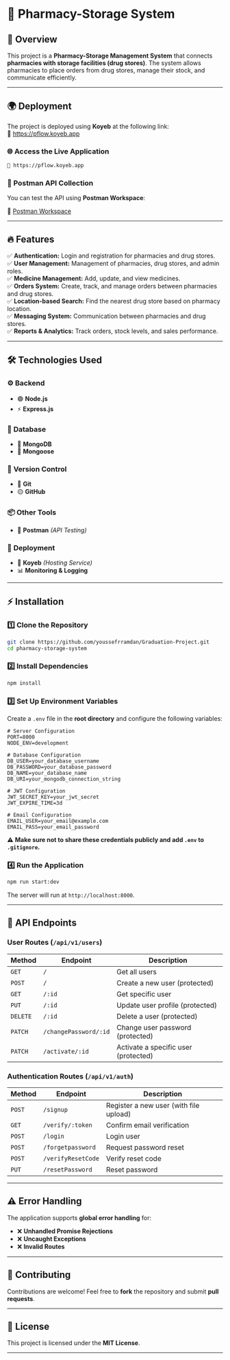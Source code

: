 # 🚀 Pharmacy-Storage System

## 🌟 Overview

This project is a **Pharmacy-Storage Management System** that connects **pharmacies with storage facilities (drug stores)**. The system allows pharmacies to place orders from drug stores, manage their stock, and communicate efficiently.

---

## 🌍 Deployment

The project is deployed using **Koyeb** at the following link:  
🔗 https://pflow.koyeb.app

### 🌐 Access the Live Application

```sh
🔗 https://pflow.koyeb.app
```

### 📩 Postman API Collection

You can test the API using **Postman Workspace**:

🔗 [Postman Workspace](https://gradutrion-team.postman.co/workspace/Gradutrion-Team-Workspace~08a56819-e2f9-4236-8037-ed1f17be8aab/collection/34651419-a5c24e06-f7bc-4d0b-823d-cafb326ebbbb?action=share&creator=34651419&active-environment=29367402-302f271f-4638-4098-90d7-26256c3f97d2])

---

## 🔥 Features

✅ **Authentication:** Login and registration for pharmacies and drug stores.  
✅ **User Management:** Management of pharmacies, drug stores, and admin roles.  
✅ **Medicine Management:** Add, update, and view medicines.  
✅ **Orders System:** Create, track, and manage orders between pharmacies and drug stores.  
✅ **Location-based Search:** Find the nearest drug store based on pharmacy location.  
✅ **Messaging System:** Communication between pharmacies and drug stores.  
✅ **Reports & Analytics:** Track orders, stock levels, and sales performance.  

---

## 🛠 Technologies Used

### ⚙ **Backend**
- 🟢 **Node.js**
- ⚡ **Express.js**

### 💾 **Database**
- 🍃 **MongoDB**
- 🔴 **Mongoose**

### 🔧 **Version Control**
- 🔴 **Git**
- 🟡 **GitHub**

### 📦 **Other Tools**
- 🔴 **Postman** *(API Testing)*

### 🚀 **Deployment**
- 🔴 **Koyeb** *(Hosting Service)*
- 📊 **Monitoring & Logging**

---

## ⚡ Installation

### 1️⃣ Clone the Repository

```sh
git clone https://github.com/youssefrramdan/Graduation-Project.git
cd pharmacy-storage-system
```

### 2️⃣ Install Dependencies

```sh
npm install
```

### 3️⃣ Set Up Environment Variables

Create a `.env` file in the **root directory** and configure the following variables:

```env
# Server Configuration
PORT=8000
NODE_ENV=development

# Database Configuration
DB_USER=your_database_username
DB_PASSWORD=your_database_password
DB_NAME=your_database_name
DB_URI=your_mongodb_connection_string

# JWT Configuration
JWT_SECRET_KEY=your_jwt_secret
JWT_EXPIRE_TIME=3d

# Email Configuration
EMAIL_USER=your_email@example.com
EMAIL_PASS=your_email_password
```
⚠ **Make sure not to share these credentials publicly and add `.env` to `.gitignore`.**

### 4️⃣ Run the Application

```sh
npm run start:dev
```

The server will run at `http://localhost:8000`.

---

## 📌 API Endpoints

### **User Routes** (`/api/v1/users`)

| Method   | Endpoint              | Description                          |
| -------- | --------------------- | ------------------------------------ |
| `GET`    | `/`                   | Get all users                        |
| `POST`   | `/`                   | Create a new user (protected)        |
| `GET`    | `/:id`                | Get specific user                    |
| `PUT`    | `/:id`                | Update user profile (protected)      |
| `DELETE` | `/:id`                | Delete a user (protected)            |
| `PATCH`  | `/changePassword/:id` | Change user password (protected)     |
| `PATCH`  | `/activate/:id`       | Activate a specific user (protected) |

### **Authentication Routes** (`/api/v1/auth`)

| Method | Endpoint           | Description                            |
| ------ | ------------------ | -------------------------------------- |
| `POST` | `/signup`          | Register a new user (with file upload) |
| `GET`  | `/verify/:token`   | Confirm email verification             |
| `POST` | `/login`           | Login user                             |
| `POST` | `/forgetpassword`  | Request password reset                 |
| `POST` | `/verifyResetCode` | Verify reset code                      |
| `PUT`  | `/resetPassword`   | Reset password                         |

---

## ⚠ Error Handling

The application supports **global error handling** for:
- ❌ **Unhandled Promise Rejections**
- ❌ **Uncaught Exceptions**
- ❌ **Invalid Routes**

---

## 🤝 Contributing

Contributions are welcome! Feel free to **fork** the repository and submit **pull requests**.

---

## 📜 License

This project is licensed under the **MIT License**.

---

